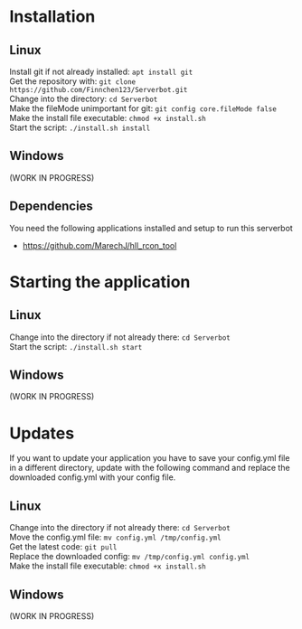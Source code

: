 # Installation
## Linux
Install git if not already installed: `apt install git`  
Get the repository with: `git clone https://github.com/Finnchen123/Serverbot.git`  
Change into the directory: `cd Serverbot`  
Make the fileMode unimportant for git: `git config core.fileMode false`  
Make the install file executable: `chmod +x install.sh`  
Start the script: `./install.sh install`  
## Windows
(WORK IN PROGRESS)
## Dependencies
You need the following applications installed and setup to run this serverbot
- https://github.com/MarechJ/hll_rcon_tool
# Starting the application
## Linux
Change into the directory if not already there: `cd Serverbot`  
Start the script: `./install.sh start`
## Windows
(WORK IN PROGRESS)
# Updates
If you want to update your application you have to save your config.yml file in a different directory,
update with the following command and replace the downloaded config.yml with your config file.
## Linux
Change into the directory if not already there: `cd Serverbot`  
Move the config.yml file: `mv config.yml /tmp/config.yml`  
Get the latest code: `git pull`  
Replace the downloaded config: `mv /tmp/config.yml config.yml`  
Make the install file executable: `chmod +x install.sh`  
## Windows
(WORK IN PROGRESS)